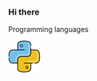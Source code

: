 ### Hi there



Programming languages

<code><img width="64px" height="64px" src="https://github.com/vvmalkov/vvmalkov/blob/main/python.png?raw=true"></code>
